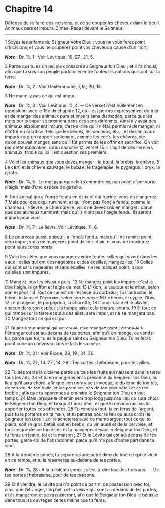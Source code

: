 # Chapitre 14

Défense de se faire des incisions, et de se couper les cheveux dans le deuil.
Animaux purs et impurs.
Dîmes.
Repas devant le Seigneur.

***

1 Soyez les enfants du Seigneur votre Dieu : vous ne vous ferez point d'incisions; et vous ne couperez point vos cheveux à cause d'un mort,

***Note*** :  Dr. 14, 1 : Voir Lévitique, 19, 27 ; 21, 5.

2 Parce que tu es un peuple consacré au Seigneur ton Dieu ; et il t'a choisi, afin que tu sois son peuple particulier entre toutes les nations qui sont sur la terre.

***Note*** :  Dr. 14, 2 : Voir Deutéronome, 7, 6 ; 26, 18.


3 Ne mangez pas ce qui est impur.

***Note*** :  Dr. 14, 3 : Voir Lévitique, 11, 4. ― Ce verset n’est nullement en opposition avec le 15e du chapitre 12, où il est permis expressément de tuer et de manger des animaux purs et impurs sans distinction, parce que les mots pur et impur se prennent dans des sens différents. Ainsi il y avait des animaux absolument impurs, c’est-à-dire qu’il n’était permis ni de manger, ni d’offrir en sacrifice, tels que les lièvres, les cochons, etc. , et des animaux impurs sous un rapport seulement, comme les cerfs, les chèvres, etc. , qu’on pouvait manger, sans qu’il fût permis de les offrir en sacrifice. On voit par cette explication, qu’au chapitre 12, verset 15, il s’agit de ces derniers animaux, tandis qu’ici il est question des premiers.


4 Voici les animaux que vous devez manger : le bœuf, la brebis, la chèvre, 5 Le cerf, et la chèvre sauvage, le bubale, le tragélaphe, le pygargue, l'oryx, la girafe.

***Note*** :  Dr. 14, 5 : Le mot pygargue doit s’entendre ici, non point d’une sorte d’aigle, mais d’une espèce de gazelle.

6 Tout animal qui a l'ongle fendu en deux et qui rumine, vous en mangerez. 7 Mais pour ceux qui ruminent, et qui n'ont pas l'ongle fendu, comme le chameau, le lièvre, le chœrogrylle, vous ne devez pas en manger : parce que ces animaux ruminent, mais qu'ils n'ont pas l'ongle fendu, ils seront impurs pour vous.

***Note*** :  Dr. 14, 7 : Le lièvre. Voir Lévitique, 11, 6.

8 Le pourceau aussi, puisqu'il a l'ongle fendu, mais qu'il ne rumine point, sera impur; vous ne mangerez point de leur chair, et vous ne toucherez point leurs corps morts.


9 Voici les bêtes que vous mangerez entre toutes celles qui vivent dans les eaux : celles qui ont des nageoires et des écailles, mangez-les; 10 Celles qui sont sans nageoires et sans écailles, ne les mangez point, parce qu'elles sont impures.


11 Mangez tous les oiseaux purs. 12 Ne mangez point les impurs : c'est-à-dire l'aigle, le griffon et l'aigle de mer, 13 L'ixion, le vautour et le milan, selon son espèce; 14 Tout ce qui est de l'espèce du corbeau ; 15 L'autruche, le hibou, le larus et l'épervier, selon son espèce; 16 Le héron, le cygne, l'ibis, 17 Le plongeon, le porphyrion, la chouette, 18 L'onocrotale et le pluvier, chacun dans son espèce ; la huppe aussi et la chauve-souris. 19 Et tout ce qui rampe sur la terre et qui a des ailes, sera impur, et ne se mangera pas. 20 Mangez tout ce qui est pur.


21 Quant à tout animal qui est crevé, n'en mangez point ; donne-le à l'étranger qui est au-dedans de tes portes, afin qu'il en mange, ou vends-lui, parce que toi, tu es le peuple saint du Seigneur ton Dieu. Tu ne feras point cuire un chevreau dans le lait de sa mère.

***Note*** :  Dr. 14, 21 : Voir Exode, 23, 19 ; 34, 26.

***Note*** :  Dr. 14, 21 ; 14. 27 ; 14. 29 : Tes portes ; hébraïsme, pour tes villes.


22 Tu sépareras la dixième partie de tous les fruits qui naissent dans la terre tous les ans; 23 Et tu en mangeras en la présence du Seigneur ton Dieu, au lieu qu'il aura choisi, afin que son nom y soit invoqué, le dixième de ton blé, de ton vin, de ton huile, et les premiers-nés de ton gros bétail et de tes brebis ; afin que tu apprennes à craindre le Seigneur ton Dieu en tout temps. 24 Mais lorsque le chemin sera trop long jusqu'au lieu qu'aura choisi le Seigneur ton Dieu, et lorsqu'il t'aura béni, et que tu ne pourras pas lui apporter toutes ces offrandes, 25 Tu vendras tout, tu en feras de l'argent, puis tu le porteras en ta main, et tu partiras pour le lieu qu'aura choisi le Seigneur ton Dieu ; 26 Tu achèteras avec ce même argent tout ce qui te plaira, soit en gros bétail, soit en brebis, du vin aussi et de la cervoise, et tout ce que désire ton âme ; et tu mangeras devant le Seigneur ton Dieu, et tu feras un festin, toi et ta maison ; 27 Et le Lévite qui est au-dedans de tes portes, garde-toi de
l'abandonner, parce qu'il n'a pas d'autre part dans ta sion.


28 A la troisième année, tu sépareras une autre dîme de tout ce qui te vient en ce temps, et tu la réserveras au-dedans de tes portes.

***Note*** :  Dr. 14, 28 : A la troisième année ; c’est-à-dire tous les trois ans. ― De tes portes ; hébraïsme, pour de tes maisons.

29 Et il viendra, le Lévite qui n'a point de part ni de possession avec toi, ainsi que l'étranger, l'orphelin et la veuve qui sont au dedans de tes portes, et ils mangeront et se rassasieront, afin que le Seigneur ton Dieu te bénisse dans tous les ouvrages de tes mains que tu feras.


